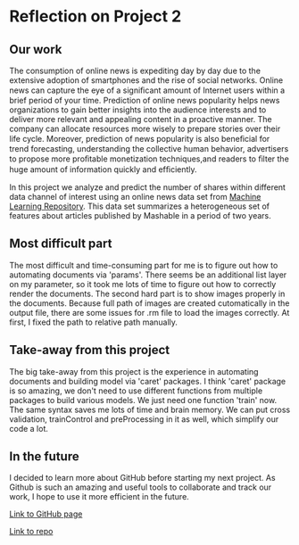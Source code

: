# Reflection on Project 2

## Our work

The consumption of online news is expediting day by day due to the extensive adoption of smartphones and the rise of social networks. Online news can capture the eye of a signiﬁcant amount of Internet users within a brief period of your time. Prediction of online news popularity helps news organizations to gain better insights into the audience interests and to deliver more relevant and appealing content in a proactive manner. The company can allocate resources more wisely to prepare stories over their life cycle. Moreover, prediction of news popularity is also beneﬁcial for trend forecasting, understanding the collective human behavior, advertisers to propose more proﬁtable monetization techniques,and readers to ﬁlter the huge amount of information quickly and efﬁciently.

In this project we analyze and predict the number of shares within different data channel of interest using an online news data set from [Machine Learning Repository](https://archive.ics.uci.edu/ml/datasets/Online+News+Popularity#). This data set summarizes a heterogeneous set of features about articles published by Mashable in a period of two years.
   
## Most difficult part

The most difficult and time-consuming part for me is to figure out how to automating documents via 'params'. There seems be an additional list layer on my parameter, so it took me lots of time to figure out how to correctly render the documents.
The second hard part is to show images properly in the documents. Because full path of images are created cutomatically in the output file, there are some issues for .rm file to load the images correctly. At first, I fixed the path to relative path manually.

## Take-away from this project

The big take-away from this project is the experience in automating documents and building model via 'caret' packages. I think 'caret' package is so amazing, we don't need to use different functions from multiple packages to build various models. We just need one function 'train' now. The same syntax saves me lots of time and brain memory. We can put cross validation, trainControl and preProcessing in it as well, which simplify our code a lot.    

## In the future

I decided to learn more about GitHub before starting my next project. As Github is such an amazing and useful tools to collaborate and track our work, I hope to use it more efficient in the future. 

[Link to GitHub page](https://jahinic.github.io/ST558_Project2/)

[Link to repo](https://github.com/jahinic/ST558_Project2)

